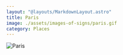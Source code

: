 ```yaml
---
layout: "@layouts/MarkdownLayout.astro"
title: Paris
image: ./assets/images-of-signs/paris.gif
category: Places
---
```


![Paris](@signs/paris.gif)
